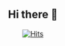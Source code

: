 <div align="center">
  
  ## Hi there 👋
[![Hits](https://hits.seeyoufarm.com/api/count/incr/badge.svg?url=https%3A%2F%2Fgithub.com%2Fssso2%2Fssso2&count_bg=%23AEE1FF&title_bg=%23BCBCBC&icon=homeassistant.svg&icon_color=%23FFFFFF&title=hits&edge_flat=true)](https://hits.seeyoufarm.com)
<!--  
🎈**Tech Stack**
<img src="https://img.shields.io/badge/HTML5-E34F26?style=flat&logo=HTML5&logoColor=white"/>
<img src="https://img.shields.io/badge/CSS3-E34F26?style=flat&logo=css3&logoColor=white"/>
<img src="https://img.shields.io/badge/JavaScript-F7DF1E?style=flat&logo=javascript&logoColor=white"/>
<img src="https://img.shields.io/badge/Sass-CC6699?style=flat&logo=sass&logoColor=white"/>
<img src="https://img.shields.io/badge/Node.js-5FA04E?style=flat&logo=Node.js&logoColor=white"/>
<img src="https://img.shields.io/badge/TypeScript-3178C6?style=flat&logo=TypeScript&logoColor=white"/>
<img src="https://img.shields.io/badge/Figma-F24E1E?style=flat&logo=Figma&logoColor=white"/>
<img src="https://img.shields.io/badge/MariaDB-003545?style=flat&logo=MariaDB&logoColor=white"/>


🎈**Tech Stack**

<a href="www.naver.com" target="_blank"><img src="https://img.shields.io/badge/velog-20C9976?style=flat&logo=velog&logoColor=white"/></a>
<br>



🎈**Status**
</div>



<!--
**ssso2/ssso2** is a ✨ _special_ ✨ repository because its `README.md` (this file) appears on your GitHub profile.

Here are some ideas to get you started:

- 🔭 I’m currently working on ...
- 🌱 I’m currently learning ...
- 👯 I’m looking to collaborate on ...
- 🤔 I’m looking for help with ...
- 💬 Ask me about ...
- 📫 How to reach me: ...
- 😄 Pronouns: ...
- ⚡ Fun fact: ...
-->
